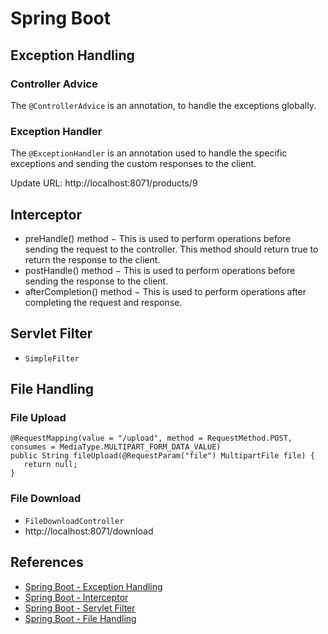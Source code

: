 # Spring Boot

## Exception Handling
### Controller Advice
The `@ControllerAdvice` is an annotation, to handle the exceptions globally.

### Exception Handler
The `@ExceptionHandler` is an annotation used to handle the specific exceptions and sending the custom responses to the client.

Update URL: http://localhost:8071/products/9

## Interceptor
- preHandle() method − This is used to perform operations before sending the request to the controller. This method should return true to return the response to the client.
- postHandle() method − This is used to perform operations before sending the response to the client.
- afterCompletion() method − This is used to perform operations after completing the request and response.

## Servlet Filter
- `SimpleFilter`

## File Handling
### File Upload
```
@RequestMapping(value = "/upload", method = RequestMethod.POST, consumes = MediaType.MULTIPART_FORM_DATA_VALUE)
public String fileUpload(@RequestParam("file") MultipartFile file) {
   return null;
}
```

### File Download
- `FileDownloadController`
- http://localhost:8071/download

## References
- [Spring Boot - Exception Handling](https://www.tutorialspoint.com/spring_boot/spring_boot_exception_handling.htm)
- [Spring Boot - Interceptor](https://www.tutorialspoint.com/spring_boot/spring_boot_interceptor.htm)
- [Spring Boot - Servlet Filter](https://www.tutorialspoint.com/spring_boot/spring_boot_servlet_filter.htm)
- [Spring Boot - File Handling](https://www.tutorialspoint.com/spring_boot/spring_boot_file_handling.htm)